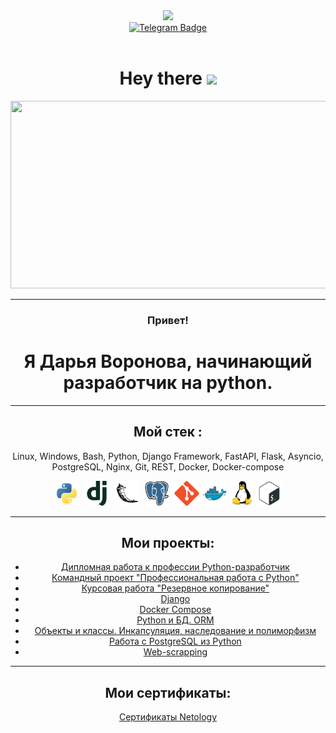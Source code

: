 <div id="header" align="center">
  <img src="https://media.giphy.com/media/coxQHKASG60HrHtvkt/giphy.gif" width="100"/>
</div>
<div id="badges" align="center">
  <a href="https://t.me/Missis_D">
    <img src="https://img.shields.io/badge/Telegram-blue?style=for-the-badge&logo=Telegram&logoColor=white" alt="Telegram Badge"/>
  </a>
  </div>
<div id="badges" align="center">
  <img src="https://komarev.com/ghpvc/?username=VoronovaDA&style=flat-square&color=blue" alt=""/>
<h1 align="center">
  Hey there
  <img src="https://media.giphy.com/media/hvRJCLFzcasrR4ia7z/giphy.gif" width="30px"/>
</h1>
<div>
  <img src="https://media.giphy.com/media/137EaR4vAOCn1S/giphy.gif" width="600" height="300"/>
</div>

---

### Привет! 
# Я Дарья Воронова, начинающий разработчик на python.

---

## Мой стек :
Linux, Windows, Bash, Python, Django Framework, FastAPI, Flask, Asyncio, PostgreSQL, Nginx, Git, REST, Docker, Docker-compose
<div>
  <img src="https://github.com/devicons/devicon/blob/master/icons/python/python-original.svg"  title="Python" alt="Python" width="40" height="40"/>&nbsp;
  <img src="https://github.com/devicons/devicon/blob/master/icons/django/django-plain.svg"  title="Django" alt="Django" width="40" height="40"/>&nbsp;
  <img src="https://github.com/devicons/devicon/blob/master/icons/flask/flask-original.svg"  title="Flask" alt="Flask" width="40" height="40"/>&nbsp;
  <img src="https://github.com/devicons/devicon/blob/master/icons/postgresql/postgresql-original.svg"  title="PostgreSQL" alt="PostgreSQL" width="40" height="40"/>&nbsp;
  <img src="https://github.com/devicons/devicon/blob/master/icons/git/git-original.svg" title="Git" alt="Git" width="40" height="40"/>
  <img src="https://github.com/devicons/devicon/blob/master/icons/docker/docker-original.svg" title="Docker" alt="Docker" width="40" height="40"/>
  <img src="https://github.com/devicons/devicon/blob/master/icons/linux/linux-original.svg" title="Linux" alt="Linux" width="40" height="40"/>
  <img src="https://github.com/devicons/devicon/blob/master/icons/bash/bash-original.svg" title="Bash" alt="Bash" width="40" height="40"/>
</div>

---

## Мои проекты:
- [Дипломная работа к профессии Python-разработчик](https://github.com/VoronovaDA/Netology_pd_diplom)
- [Командный проект "Профессиональная работа с Python"](https://github.com/VoronovaDA/Team_project.py)
- [Курсовая работа "Резервное копирование"](https://github.com/VoronovaDA/Course_work.py)
- [Django](https://github.com/VoronovaDA/Django_HW.py)
- [Docker Compose](https://github.com/VoronovaDA/Docker-compose)
- [Python и БД. ORM](https://github.com/VoronovaDA/sqlalchemy-HW)
- [Объекты и классы. Инкапсуляция, наследование и полиморфизм](https://github.com/VoronovaDA/OOP-homework)
- [Работа с PostgreSQL из Python](https://github.com/VoronovaDA/SQL-HW)
- [Web-scrapping]((https://github.com/VoronovaDA/Web-scrapping.py))

---

## Мои сертификаты:
[Сертификаты Netology](https://github.com/VoronovaDA/My_certificate)
